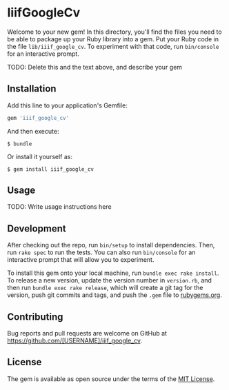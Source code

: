 # IiifGoogleCv

Welcome to your new gem! In this directory, you'll find the files you need to be able to package up your Ruby library into a gem. Put your Ruby code in the file `lib/iiif_google_cv`. To experiment with that code, run `bin/console` for an interactive prompt.

TODO: Delete this and the text above, and describe your gem

## Installation

Add this line to your application's Gemfile:

```ruby
gem 'iiif_google_cv'
```

And then execute:

    $ bundle

Or install it yourself as:

    $ gem install iiif_google_cv

## Usage

TODO: Write usage instructions here

## Development

After checking out the repo, run `bin/setup` to install dependencies. Then, run `rake spec` to run the tests. You can also run `bin/console` for an interactive prompt that will allow you to experiment.

To install this gem onto your local machine, run `bundle exec rake install`. To release a new version, update the version number in `version.rb`, and then run `bundle exec rake release`, which will create a git tag for the version, push git commits and tags, and push the `.gem` file to [rubygems.org](https://rubygems.org).

## Contributing

Bug reports and pull requests are welcome on GitHub at https://github.com/[USERNAME]/iiif_google_cv.

## License

The gem is available as open source under the terms of the [MIT License](http://opensource.org/licenses/MIT).
